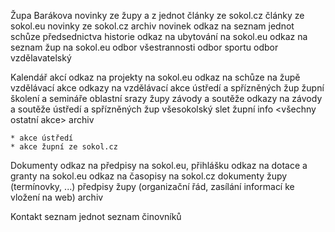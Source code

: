 Župa Barákova
	novinky ze župy a z jednot
        články ze sokol.cz
        články ze sokol.eu
        novinky ze sokol.cz
        archiv novinek
    odkaz na seznam jednot
    schůze předsednictva
    historie
    odkaz na ubytování na sokol.eu
    odkaz na seznam žup na sokol.eu
    odbor všestrannosti
    odbor sportu
    odbor vzdělavatelský

Kalendář akcí
    odkaz na projekty na sokol.eu
    odkaz na schůze na župě
    vzdělávací akce
        odkazy na vzdělávací akce ústředí a spřízněných žup
        župní školení a semináře
        oblastní srazy župy
    závody a soutěže
        odkazy na závody a soutěže ústředí a spřízněných žup
    všesokolský slet župní info
    <všechny ostatní akce>
    archiv

    * akce ústředí
    * akce župní ze sokol.cz

Dokumenty
    odkaz na předpisy na sokol.eu, přihlášku
    odkaz na dotace a granty na sokol.eu
    odkaz na časopisy na sokol.cz
    dokumenty župy (termínovky, ...)
    předpisy župy (organizační řád, zasílání informací ke vložení na web)
    archiv

Kontakt
	seznam jednot
    seznam činovníků